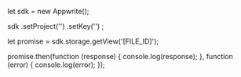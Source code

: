 let sdk = new Appwrite();

sdk
    .setProject('')
    .setKey('')
;

let promise = sdk.storage.getView('[FILE_ID]');

promise.then(function (response) {
    console.log(response);
}, function (error) {
    console.log(error);
});